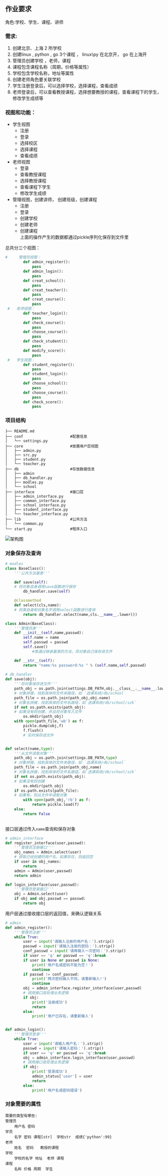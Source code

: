 ## 作业要求

角色:学校、学生、课程、讲师

### 需求:

1. 创建北京、上海 2 所学校
2. 创建linux , python , go 3个课程 ， linux\py 在北京开， go 在上海开
3. 管理员创建学校 ，老师，课程
4. 课程包含课程名称（周期，价格等属性）
5. 学校包含学校名称，地址等属性
6. 创建老师角色要关联学校
7. 学生注册登录后，可以选择学校，选择课程，查看成绩
8. 老师登录后，可以查看教授课程，选择想要教授的课程，查看课程下的学生，修改学生成绩等

### 视图和功能：

- 学生视图
  - 注册   
  - 登录   
  - 选择校区   
  - 选择课程   
  - 查看成绩   
- 老师视图   
  - 登录   
  - 查看教授课程   
  - 选择教授课程   
  - 查看课程下学生   
  - 修改学生成绩   
- 管理视图，创建讲师， 创建班级，创建课程   
  - 注册    
  - 登录   
  - 创建学校   
  - 创建老师   
  - 创建课程   
    上面的操作产生的数据都通过pickle序列化保存到文件里

总共分三个视图：

```python
#     管理员视图：
        def admin_register():
            pass
        def admin_login():
            pass
        def creat_school():
            pass
        def creat_teacher():
            pass
        def creat_course():
            pass
 #   老师视图：
        def teacher_login():
            pass
        def check_course():
            pass
        def choose_course():
            pass
        def check_student():
            pass
        def modify_score():
            pass
 #   学生视图：
        def student_register():
            pass
        def student_login():
            pass
        def choose_school():
            pass
        def choose_course():
            pass
        def check_score():
            pass
```

### 项目结构

```shell
├── README.md
├── conf                     #配置信息    
│   └── settings.py
├── core                     #放置用户层视图
│   ├── admin.py
│   ├── src.py
│   ├── student.py
│   └── teacher.py
├── db                       #存放数据信息
│   ├── admin
│   ├── db_handler.py
│   ├── modles.py
│   └── school
├── interface                #接口层
│   ├── admin_interface.py
│   ├── common_interface.py
│   ├── school_interface.py
│   ├── student_interface.py
│   └── teacher_interface.py
├── lib                      #公共方法
│   └── common.py
└── start.py                 #程序入口
```

![架构图](/Users/wesley/Desktop/CodeBase/python/6%EF%BC%9A%E9%9D%A2%E5%90%91%E5%AF%B9%E8%B1%A1/%E7%BB%83%E4%B9%A0/%E9%80%89%E8%AF%BE%E7%B3%BB%E7%BB%9F/%E6%9E%B6%E6%9E%84%E5%9B%BE.png)

### 对象保存及查询

```python
# modles
class BaseClass():
    '''公共方法基类'''

    def save(self):
    # 将对象自身调用save函数进行保存
        db_handler.save(self)

    @classmethod
    def select(cls,name):
    # 将类自身和对象名字调用select函数进行查询
        return db_handler.select(name,cls.__name__.lower())

class Admin(BaseClass):
    '''管理员类'''
    def __init__(self,name,passwd):
        self.name = name
        self.passwd = passwd
        self.save()
     		#类通过继承基类的方法，将对象自己保存进文件

    def __str__(self):
        return "name:%s password:%s " % (self.name,self.passwd)
      
# db_handler
def save(obj):
    '''将对象保存进文件'''
    path_obj = os.path.join(settings.DB_PATH,obj.__class__.__name__.lower())
    # 对象拼接，找到具体的文件夹路径，如 `选课系统/db/school`
    path_file = os.path.join(path_obj,obj.name)
    # 对象名拼接，找到具体的文件名路径，如`选课系统/db/school/szk`
    if not os.path.exists(path_obj):
    # 如果没有则创建，并且将对象写入文件
        os.mkdir(path_obj)
    with open(path_file,'wb') as f:
        pickle.dump(obj,f)
        f.flush()
        # 实时保存进文件


def select(name,type):
    '''从文件读取对象'''
    path_obj = os.path.join(settings.DB_PATH,type)
    # 对象拼接，找到具体的文件夹路径，如 `选课系统/db/school`
    path_file = os.path.join(path_obj,name)
    # 对象名拼接，找到具体的文件名路径。如`选课系统/db/school/szk`
    if not os.path.exists(path_obj):
    # 如果没有则创建
        os.mkdir(path_obj)
    if os.path.exists(path_file):
    # 如果有，则从文件中读取对象
        with open(path_obj,'rb') as f:
            return pickle.load(f)
    else:
        return False
      
```

接口层通过传入`name`查询和保存对象

```python
# admin_interface
def register_interface(user,passwd):
    '''管理员注册接口'''
    obj_names = Admin.select(user)
    # 获取已经创建的用户名，如果存在，则返回空
    if user in obj_names:
        return
    admin = Admin(user,passwd)
    return admin

def login_interface(user,passwd):
    '''管理员登录接口'''
    obj = Admin.select(user)
    if obj and obj.passwd == passwd:
        return obj
```

用户层通过接收接口层的返回值，来确认逻辑关系

```python
# admin
def admin_register():
    '''管理员注册'''
    while True:
        user = input('请输入注册的用户名：').strip()
        passwd = input('请输入注册的密码：').strip()
        conf_passwd = input('请再输入一次密码：').strip()
        if user == 'q' or passwd == 'q':break
        if user is None or passwd is None:
            print('用户名或密码不能为空！')
            continue
        if passwd != conf_passwd:
            print('两次密码输入不同，请重新输入!')
            continue
        obj = admin_interface.register_interface(user,passwd)
        # 调用接口层处理业务逻辑
        if obj:
            print('注册成功')
            return
        else:
            print('用户已存在，请重新输入')


def admin_login():
    '''管理员登录'''
    while True:
        user = input('请输入用户名：').strip()
        passwd = input('请输入密码：').strip()
        if user == 'q' or passwd == 'q':break
        obj = admin_interface.login_interface(user,passwd)
        # 调用接口层处理业务逻辑
        if obj:
            print('登录成功')
            admin_status['user'] = user
            return
        else:
            print('用户名或密码错误')
```

### 对象需要的属性

```shell
需要的类型有哪些:
管理员
    用户名 密码
学员
    名字 密码 课程[str]  学校str  成绩{'python':99}
老师
    姓名  密码   教授的课程
学校
    学校的名字 地址  老师 课程
课程
    名称 价格 周期  学生
```


